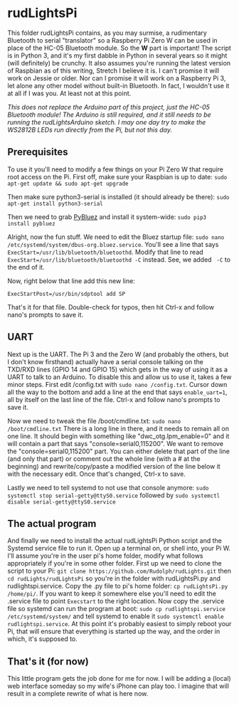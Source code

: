 # rudLightsPi
This folder rudLightsPi contains, as you may surmise, a rudimentary Bluetooth to serial "translator" so a Raspberry Pi Zero W can be used in place of the HC-05 Bluetooth module. So the __W__ part is important! The script is in Python 3, and it's my first dabble in Python in several years so it might (will definitely) be crunchy. It also assumes you're running the latest version of Raspbian as of this writing, Stretch I believe it is. I can't promise it will work on Jessie or older. Nor can I promise it will work on a Raspberry Pi 3, let alone any other model without built-in Bluetooth. In fact, I wouldn't use it at all if I was you. At least not at this point.

*This does not replace the Arduino part of this project, just the HC-05 Bluetooth module! The Arduino is still required, and it still needs to be running the rudLightsArduino sketch. I may one day try to make the WS2812B LEDs run directly from the Pi, but not this day.*

## Prerequisites
To use it you'll need to modify a few things on your Pi Zero W that require root access on the Pi. First off, make sure your Raspbian is up to date: `sudo apt-get update && sudo apt-get upgrade`

Then make sure python3-serial is installed (it should already be there): `sudo apt-get install python3-serial`

Then we need to grab [PyBluez](https://github.com/karulis/pybluez) and install it system-wide: `sudo pip3 install pybluez`

Alright, now the fun stuff. We need to edit the Bluez startup file: `sudo nano /etc/systemd/system/dbus-org.bluez.service`. You'll see a line that says `ExecStart=/usr/lib/bluetooth/bluetoothd`. Modify that line to read `ExecStart=/usr/lib/bluetooth/bluetoothd -C` instead. See, we added ` -C` to the end of it.

Now, right below that line add this new line:

`ExecStartPost=/usr/bin/sdptool add SP`

That's it for that file. Double-check for typos, then hit Ctrl-x and follow nano's prompts to save it.

## UART
Next up is the UART. The Pi 3 and the Zero W (and probably the others, but I don't know firsthand) actually have a serial console talking on the TXD/RXD lines (GPIO 14 and GPIO 15) which gets in the way of using it as a UART to talk to an Arduino. To disable this and allow us to use it, takes a few minor steps. First edit /config.txt with `sudo nano /config.txt`. Cursor down all the way to the bottom and add a line at the end that says `enable_uart=1`, all by itself on the last line of the file. Ctrl-x and follow nano's prompts to save it.

Now we need to tweak the file /boot/cmdline.txt: `sudo nano /boot/cmdline.txt` There is a long line in there, and it needs to remain all on one line. It should begin with something like "dwc\_otg.lpm\_enable=0" and it will contain a part that says "console=serial0,115200". We want to remove the "console=serial0,115200" part. You can either delete that part of the line (and only that part) or comment out the whole line (with a \# at the beginning) and rewrite/copy/paste a modified version of the line below it with the necessary edit. Once that's changed, Ctrl-x to save.

Lastly we need to tell systemd to not use that console anymore: `sudo systemctl stop serial-getty@ttyS0.service` followed by `sudo systemctl disable serial-getty@ttyS0.service`

## The actual program
And finally we need to install the actual rudLightsPi Python script and the Systemd service file to run it. Open up a terminal on, or shell into, your Pi W. I'll assume you're in the user pi's home folder, modify what follows appropriately if you're in some other folder. First up we need to clone the script to your Pi: `git clone https://github.com/Rudolph/rudLights.git` then `cd rudLights/rudLightsPi` so you're in the folder with rudLightsPi.py and rudlightspi.service. Copy the .py file to pi's home folder: `cp rudLightsPi.py /home/pi/`. If you want to keep it somewhere else you'll need to edit the .service file to point `Execstart` to the right location. Now copy the .service file so systemd can run the program at boot: `sudo cp rudlightspi.service /etc/systemd/system/` and tell systemd to enable it `sudo systemctl enable rudlightspi.service`. At this point it's probably easiest to simply reboot your Pi, that will ensure that everything is started up the way, and the order in which, it's supposed to.

## That's it (for now)
This little program gets the job done for me for now. I will be adding a (local) web interface someday so my wife's iPhone can play too. I imagine that will result in a complete rewrite of what is here now.